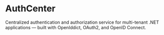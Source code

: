 # AuthCenter
Centralized authentication and authorization service for multi-tenant .NET applications — built with OpenIddict, OAuth2, and OpenID Connect.
